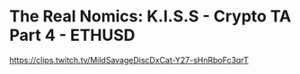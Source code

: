 # The Real Nomics: K.I.S.S - Crypto TA Part 4 - ETHUSD
https://clips.twitch.tv/MildSavageDiscDxCat-Y27-sHnRboFc3qrT
